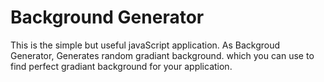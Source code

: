 # Background Generator

This is the simple but useful javaScript application.
As Backgroud Generator, Generates random gradiant background. which you can use to find perfect gradiant background for your application.   
